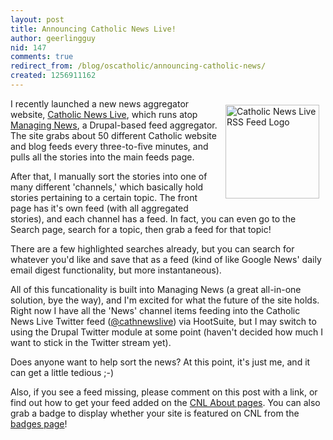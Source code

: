 ```yaml
---
layout: post
title: Announcing Catholic News Live!
author: geerlingguy
nid: 147
comments: true
redirect_from: /blog/oscatholic/announcing-catholic-news/
created: 1256911162
---
```

<p>
	<img align="right" alt="Catholic News Live RSS Feed Logo" height="150" hspace="10" src="/sites/opensourcecatholic.com/files/user-uploads/oscatholic/cnl-rss.png" vspace="10" width="150" />I recently launched a new news aggregator website, <a href="http://catholicnewslive.com/">Catholic News Live</a>, which runs atop <a href="http://managingnews.com/">Managing News</a>, a Drupal-based feed aggregator. The site grabs about 50 different Catholic website and blog feeds every three-to-five minutes, and pulls all the stories into the main feeds page.</p>
<p>
	After that, I manually sort the stories into one of many different &#39;channels,&#39; which basically hold stories pertaining to a certain topic. The front page has it&#39;s own feed (with all aggregated stories), and each channel has a feed. In fact, you can even go to the Search page, search for a topic, then grab a feed for that topic!</p>
<p>
	There are a few highlighted searches already, but you can search for whatever you&#39;d like and save that as a feed (kind of like Google News&#39; daily email digest functionality, but more instantaneous).</p>
<p>
	All of this funcationality is built into Managing News (a great all-in-one solution, bye the way), and I&#39;m excited for what the future of the site holds. Right now I have all the &#39;News&#39; channel items feeding into the Catholic News Live Twitter feed (<a href="http://twitter.com/cathnewslive">@cathnewslive</a>) via HootSuite, but I may switch to using the Drupal Twitter module at some point (haven&#39;t decided how much I want to stick in the Twitter stream yet).</p>
<p>
	Does anyone want to help sort the news? At this point, it&#39;s just me, and it can get a little tedious ;-)</p>
<p>
	Also, if you see a feed missing, please comment on this post with a link, or find out how to get your feed added on the <a href="http://catholicnewslive.com/node/1">CNL About pages</a>. You can also grab a badge to display whether your site is featured on CNL from the <a href="http://catholicnewslive.com/node/98">badges page</a>!</p>

